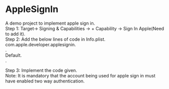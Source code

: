 # AppleSignIn
A demo project to implement apple sign in.    
Step 1: Target-> Signing & Capabilities -> + Capability -> Sign In Apple(Need to add it).    
Step 2: Add the below lines of code in Info.plist.      
<key>com.apple.developer.applesignin</key>.       
	<array>.    
		<string>Default</string>.    
	</array>.    
 
 Step 3: Implement the code given.    
 Note: It is mandatory that the account being used for apple sign in must have enabled two way authentication.
